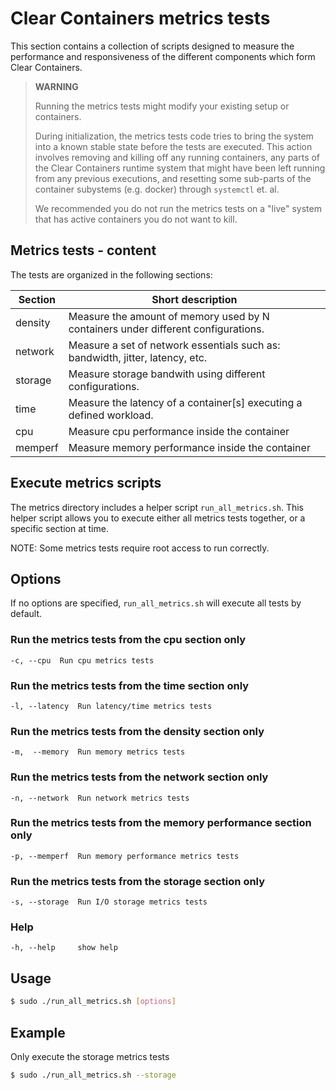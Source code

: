 # Clear Containers metrics tests

This section contains a collection of scripts designed to measure the performance
and responsiveness of the different components which form Clear Containers.

> **WARNING**
>
> Running the metrics tests might modify your existing setup or containers.
>
> During initialization, the metrics tests code tries to bring the system into a
> known stable state before the tests are executed. This action involves removing
> and killing off any running containers, any parts of the Clear Containers
> runtime system that might have been left running from any previous executions,
> and resetting some sub-parts of the container subystems (e.g. docker) through
> `systemctl` et. al.
>
> We recommended you do not run the metrics tests on a "live" system
> that has active containers you do not want to kill.

## Metrics tests - content

The tests are organized in the following sections:

| Section   | Short description
| ----------| --------------------------------------------------------------------------------
| density   | Measure the amount of memory used by N containers under different configurations.
| network   | Measure a set of network essentials such as: bandwidth, jitter, latency, etc.
| storage   | Measure storage bandwith using different configurations.
| time      | Measure the latency of a container[s] executing a defined workload.
| cpu       | Measure cpu performance inside the container
| memperf   | Measure memory performance inside the container

## Execute metrics scripts

The metrics directory includes a helper script `run_all_metrics.sh`. This helper script allows
you to execute either all metrics tests together, or a specific section at time.

NOTE: Some metrics tests require root access to run correctly.

## Options

If no options are specified, `run_all_metrics.sh` will execute all tests by default.

### Run the metrics tests from the cpu section only

```
-c, --cpu  Run cpu metrics tests
```

### Run the metrics tests from the time section only

```
-l, --latency  Run latency/time metrics tests
```

### Run the metrics tests from the density section only

```
-m,  --memory  Run memory metrics tests
```

### Run the metrics tests from the network section only

```
-n, --network  Run network metrics tests
```

### Run the metrics tests from the memory performance section only

```
-p, --memperf  Run memory performance metrics tests
```

### Run the metrics tests from the storage section only

```
-s, --storage  Run I/O storage metrics tests
```

### Help

```
-h, --help     show help
```

## Usage

```bash
$ sudo ./run_all_metrics.sh [options]
```

## Example

Only execute the storage metrics tests

```bash
$ sudo ./run_all_metrics.sh --storage
```
